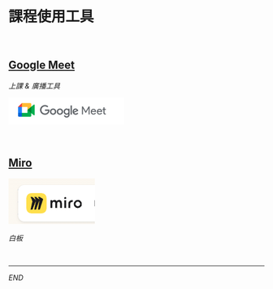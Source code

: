 # 課程使用工具

<br>

## [Google Meet](https://meet.google.com/)

_上課 & 廣播工具_

![](images/img_12.png)

<br>

## [Miro](https://miro.com/)

![](images/img_13.png)

_白板_

<br>

___

_END_